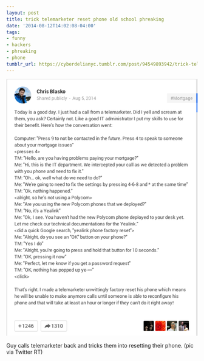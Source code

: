 ```yaml
---
layout: post
title: trick telemarketer reset phone old school phreaking
date: '2014-08-12T14:02:08-04:00'
tags:
- funny
- hackers
- phreaking
- phone
tumblr_url: https://cyberdelianyc.tumblr.com/post/94549893942/trick-telemarketer-reset-phone-old-school-phreaking
---
```

 ![](/images/tumblr_na76syPlsR1tqzrm7o1_540.png)  

Guy calls telemarketer back and tricks them into resetting their phone. (pic via Twitter RT)
